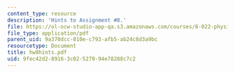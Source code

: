 ```yaml
---
content_type: resource
description: 'Hints to Assignment #8.'
file: https://ol-ocw-studio-app-qa.s3.amazonaws.com/courses/8-022-physics-ii-electricity-and-magnetism-fall-2002/9fec42d289163c02527994e78288c7c2_hw8hints.pdf
file_type: application/pdf
parent_uid: 9a370dcc-010e-c793-afb5-ab24c8d3a9bc
resourcetype: Document
title: hw8hints.pdf
uid: 9fec42d2-8916-3c02-5279-94e78288c7c2
---
```

